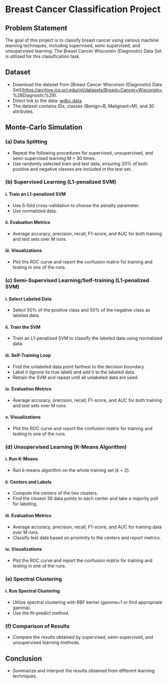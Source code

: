 # Breast Cancer Classification Project

## Problem Statement

The goal of this project is to classify breast cancer using various machine learning techniques, including supervised, semi-supervised, and unsupervised learning. The Breast Cancer Wisconsin (Diagnostic) Data Set is utilized for this classification task.

## Dataset

- Download the dataset from [Breast Cancer Wisconsin (Diagnostic) Data Set](https://archive.ics.uci.edu/ml/datasets/Breast+Cancer+Wisconsin+ %28Diagnostic%29).
- Direct link to the data: [wdbc.data](https://archive.ics.uci.edu/ml/machine-learning-databases/breast-cancer-wisconsin/wdbc.data).
- The dataset contains IDs, classes (Benign=B, Malignant=M), and 30 attributes.

## Monte-Carlo Simulation

### (a) Data Splitting

- Repeat the following procedures for supervised, unsupervised, and semi-supervised learning M = 30 times.
- Use randomly selected train and test data, ensuring 20% of both positive and negative classes are included in the test set.

### (b) Supervised Learning (L1-penalized SVM)

#### i. Train an L1-penalized SVM

- Use 5-fold cross-validation to choose the penalty parameter.
- Use normalized data.

#### ii. Evaluation Metrics

- Average accuracy, precision, recall, F1-score, and AUC for both training and test sets over M runs.

#### iii. Visualizations

- Plot the ROC curve and report the confusion matrix for training and testing in one of the runs.

### (c) Semi-Supervised Learning/Self-training (L1-penalized SVM)

#### i. Select Labeled Data

- Select 50% of the positive class and 50% of the negative class as labeled data.

#### ii. Train the SVM

- Train an L1-penalized SVM to classify the labeled data using normalized data.

#### iii. Self-Training Loop

- Find the unlabeled data point farthest to the decision boundary.
- Label it (ignore its true label) and add it to the labeled data.
- Retrain the SVM and repeat until all unlabeled data are used.

#### iv. Evaluation Metrics

- Average accuracy, precision, recall, F1-score, and AUC for both training and test sets over M runs.

#### v. Visualizations

- Plot the ROC curve and report the confusion matrix for training and testing in one of the runs.

### (d) Unsupervised Learning (K-Means Algorithm)

#### i. Run K-Means

- Run k-means algorithm on the whole training set (k = 2).

#### ii. Centers and Labels

- Compute the centers of the two clusters.
- Find the closest 30 data points to each center and take a majority poll for labeling.

#### iii. Evaluation Metrics

- Average accuracy, precision, recall, F1-score, and AUC for training data over M runs.
- Classify test data based on proximity to the centers and report metrics.

#### iv. Visualizations

- Plot the ROC curve and report the confusion matrix for training and testing in one of the runs.

### (e) Spectral Clustering

#### i. Run Spectral Clustering

- Utilize spectral clustering with RBF kernel (gamma=1 or find appropriate gamma).
- Use the fit-predict method.

### (f) Comparison of Results

- Compare the results obtained by supervised, semi-supervised, and unsupervised learning methods.

## Conclusion

- Summarize and interpret the results obtained from different learning techniques.
